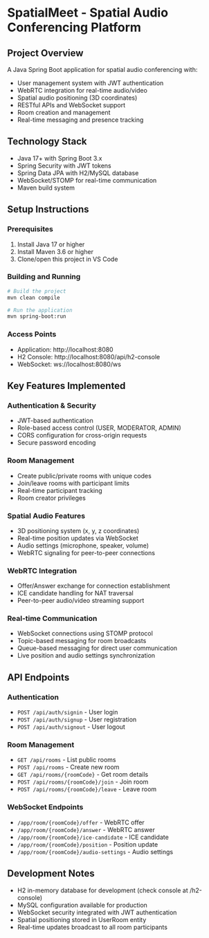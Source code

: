 <!-- Use this file to provide workspace-specific custom instructions to Copilot. For more details, visit https://code.visualstudio.com/docs/copilot/copilot-customization#_use-a-githubcopilotinstructionsmd-file -->

# SpatialMeet - Spatial Audio Conferencing Platform

## Project Overview
A Java Spring Boot application for spatial audio conferencing with:
- User management system with JWT authentication
- WebRTC integration for real-time audio/video
- Spatial audio positioning (3D coordinates)
- RESTful APIs and WebSocket support
- Room creation and management
- Real-time messaging and presence tracking

## Technology Stack
- Java 17+ with Spring Boot 3.x
- Spring Security with JWT tokens
- Spring Data JPA with H2/MySQL database
- WebSocket/STOMP for real-time communication
- Maven build system

## Setup Instructions

### Prerequisites
1. Install Java 17 or higher
2. Install Maven 3.6 or higher
3. Clone/open this project in VS Code

### Building and Running
```bash
# Build the project
mvn clean compile

# Run the application
mvn spring-boot:run
```

### Access Points
- Application: http://localhost:8080
- H2 Console: http://localhost:8080/api/h2-console
- WebSocket: ws://localhost:8080/ws

## Key Features Implemented

### Authentication & Security
- JWT-based authentication
- Role-based access control (USER, MODERATOR, ADMIN)
- CORS configuration for cross-origin requests
- Secure password encoding

### Room Management
- Create public/private rooms with unique codes
- Join/leave rooms with participant limits
- Real-time participant tracking
- Room creator privileges

### Spatial Audio Features
- 3D positioning system (x, y, z coordinates)
- Real-time position updates via WebSocket
- Audio settings (microphone, speaker, volume)
- WebRTC signaling for peer-to-peer connections

### WebRTC Integration
- Offer/Answer exchange for connection establishment
- ICE candidate handling for NAT traversal
- Peer-to-peer audio/video streaming support

### Real-time Communication
- WebSocket connections using STOMP protocol
- Topic-based messaging for room broadcasts
- Queue-based messaging for direct user communication
- Live position and audio settings synchronization

## API Endpoints

### Authentication
- `POST /api/auth/signin` - User login
- `POST /api/auth/signup` - User registration
- `POST /api/auth/signout` - User logout

### Room Management
- `GET /api/rooms` - List public rooms
- `POST /api/rooms` - Create new room
- `GET /api/rooms/{roomCode}` - Get room details
- `POST /api/rooms/{roomCode}/join` - Join room
- `POST /api/rooms/{roomCode}/leave` - Leave room

### WebSocket Endpoints
- `/app/room/{roomCode}/offer` - WebRTC offer
- `/app/room/{roomCode}/answer` - WebRTC answer
- `/app/room/{roomCode}/ice-candidate` - ICE candidate
- `/app/room/{roomCode}/position` - Position update
- `/app/room/{roomCode}/audio-settings` - Audio settings

## Development Notes
- H2 in-memory database for development (check console at /h2-console)
- MySQL configuration available for production
- WebSocket security integrated with JWT authentication
- Spatial positioning stored in UserRoom entity
- Real-time updates broadcast to all room participants
